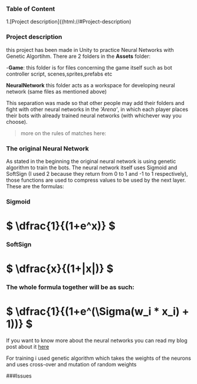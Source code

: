 
### Table of Content
1.[Project description]{(html://#Project-description)

### Project description 
this project has been made in Unity to practice Neural Networks with Genetic Algortihm. 
There are 2 folders in the **Assets** folder:
 

 -**Game**: this folder is for files concerning the game itself such as bot controller script, scenes,sprites,prefabs etc
 
 **NeuralNetwork** this folder acts as a workspace for developing neural network (same files as mentioned above)

This separation was made so that other people may add their folders and fight with other neural networks in the *'Arena'*,
 in which each player places their bots with already trained neural networks (with whichever way you choose).
>more on the rules of matches here:

### The original Neural Network
As stated in the beginning the original neural network is using genetic algorithm to train the bots.
The neural network itself uses Sigmoid and SoftSign (I used 2 because they return from 0 to 1 and -1 to 1 respectively),
those functions are used to compress values to be used by the next layer.
These are the formulas:
>>>
### Sigmoid
# $` \dfrac{1}{(1+e^x)} `$

### SoftSign
# $` \dfrac{x}{(1+|x|)} `$

### The whole formula together will be as such:
# $` \dfrac{1}{(1+e^(\Sigma(w_i * x_i) + 1))} `$ 

>>>
If you want to know more about the neural networks you can read my blog post about it [here](https://steemit.com/programming/@reborninferno/day-2-or-part-2-neural-networks-and-what-you-eat-them-with)

For training i used genetic algorithm which takes the weights of the neurons and uses cross-over and mutation of random weights

###Issues
<!--stackedit_data:
eyJoaXN0b3J5IjpbMjc4NTkxMjI2XX0=
-->